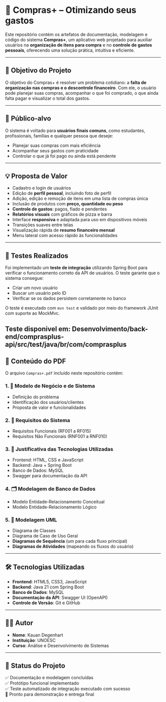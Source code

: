 # 🛒 Compras+ – Otimizando seus gastos

Este repositório contém os artefatos de documentação, modelagem e código do sistema **Compras+**, um aplicativo web projetado para auxiliar usuários na **organização de itens para compra** e no **controle de gastos pessoais**, oferecendo uma solução prática, intuitiva e eficiente.

---

## 📌 Objetivo do Projeto

O objetivo do Compras+ é resolver um problema cotidiano: a **falta de organização nas compras e o descontrole financeiro**. Com ele, o usuário pode planejar suas compras, acompanhar o que foi comprado, o que ainda falta pagar e visualizar o total dos gastos.

---

## 👤 Público-alvo

O sistema é voltado para **usuários finais comuns**, como estudantes, profissionais, famílias e qualquer pessoa que deseje:
- Planejar suas compras com mais eficiência
- Acompanhar seus gastos com praticidade
- Controlar o que já foi pago ou ainda está pendente

---

## 💡 Proposta de Valor

- Cadastro e login de usuários
- Edição de **perfil pessoal**, incluindo foto de perfil
- Adição, edição e remoção de itens em uma lista de compras única
- Inclusão de produtos com **preço, quantidade ou peso**
- **Controle de gastos**: pagos, fiado e pendentes
- **Relatórios visuais** com gráficos de pizza e barra
- Interface **responsiva** e adaptada para uso em dispositivos móveis
- Transições suaves entre telas
- Visualização rápida de **resumo financeiro mensal**
- Menu lateral com acesso rápido às funcionalidades

---

## 🧪 Testes Realizados

Foi implementado um **teste de integração** utilizando Spring Boot para verificar o funcionamento correto da API de usuários. O teste garante que o sistema consegue:
- Criar um novo usuário
- Buscar um usuário pelo ID
- Verificar se os dados persistem corretamente no banco

O teste é executado com `mvn test` e validado por meio do framework JUnit com suporte ao MockMvc.

Teste disponivel em: Desenvolvimento/back-end/comprasplus-api/src/test/java/br/com/comprasplus
---

## 📁 Conteúdo do PDF

O arquivo `Compras+.pdf` incluído neste repositório contém:

### 1. 📄 **Modelo de Negócio e de Sistema**
- Definição do problema
- Identificação dos usuários/clientes
- Proposta de valor e funcionalidades

### 2. 📃 **Requisitos do Sistema**
- Requisitos Funcionais (RF001 a RF015)
- Requisitos Não Funcionais (RNF001 a RNF010)

### 3. 🧪 **Justificativa das Tecnologias Utilizadas**
- Frontend: HTML, CSS e JavaScript
- Backend: Java + Spring Boot
- Banco de Dados: MySQL
- Swagger para documentação da API

### 4. 🗂️ **Modelagem de Banco de Dados**
- Modelo Entidade-Relacionamento Conceitual
- Modelo Entidade-Relacionamento Lógico

### 5. 📐 **Modelagem UML**
- Diagrama de Classes
- Diagrama de Caso de Uso Geral
- **Diagramas de Sequência** (um para cada fluxo principal)
- **Diagramas de Atividades** (mapeando os fluxos do usuário)

---

## 🛠️ Tecnologias Utilizadas

- **Frontend**: HTML5, CSS3, JavaScript
- **Backend**: Java 21 com Spring Boot
- **Banco de Dados**: MySQL
- **Documentação da API**: Swagger UI (OpenAPI)
- **Controle de Versão**: Git e GitHub

---

## 👨‍🎓 Autor

- **Nome**: Kauan Degenhart
- **Instituição**: UNOESC
- **Curso**: Análise e Desenvolvimento de Sistemas

---

## 📌 Status do Projeto

✅ Documentação e modelagem concluídas  
✅ Protótipo funcional implementado  
✅ Teste automatizado de integração executado com sucesso  
🚀 Pronto para demonstração e entrega final
